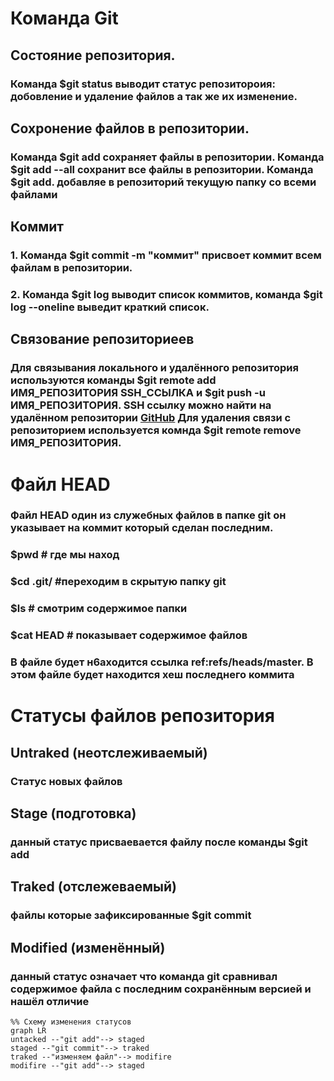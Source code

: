 # Команда Git
## Состояние репозитория.
### Команда $git status выводит статус репозитороия: добовление и удаление файлов а так же их изменение.
## Сохронение файлов в репозитории.
### Команда $git add сохраняет файлы в репозитории. Команда $git add --all сохранит все файлы в репозитории. Команда $git add. добавляе в репозиторий текущую папку со всеми файлами
## Коммит
### 1. Команда $git commit -m "коммит" присвоет коммит всем файлам в репозитории.
### 2. Команда $git log выводит список коммитов, команда $git log --oneline выведит краткий список.
## Связование репозиториеев
### Для связывания локального и удалённого репозитория используются команды $git remote add ИМЯ_РЕПОЗИТОРИЯ SSH_ССЫЛКА и $git push -u ИМЯ_РЕПОЗИТОРИЯ. SSH ссылку можно найти на удалённом репозитории [GitHub](https://github.com/) Для удаления связи с репозиторием используется комнда $git remote remove ИМЯ_РЕПОЗИТОРИЯ.
# Файл HEAD
### Файл HEAD один из служебных файлов в папке git он указывает на коммит который сделан последним.
### $pwd # где мы наход
### $cd .git/ #переходим в скрытую папку git
### $ls # смотрим содержимое папки
### $cat HEAD # показывает содержимое файлов
### В файле будет н6аходится ссылка ref:refs/heads/master. В этом файле будет находится хеш последнего коммита
# Статусы файлов репозитория
## Untraked (неотслеживаемый)
### Статус новых файлов
## Stage (подготовка)
### данный статус присваевается файлу после команды $git add
## Traked (отслежеваемый)
### файлы которые зафиксированные $git commit
## Modified (изменённый)
### данный статус означает что команда git сравнивал содержимое файла с последним сохранённым версией и нашёл отличие

```mermaid
%% Схему изменения статусов
graph LR
untacked --"git add"--> staged
staged --"git commit"--> traked
traked --"изменяем файл"--> modifire
modifire --"git add"--> staged
```

